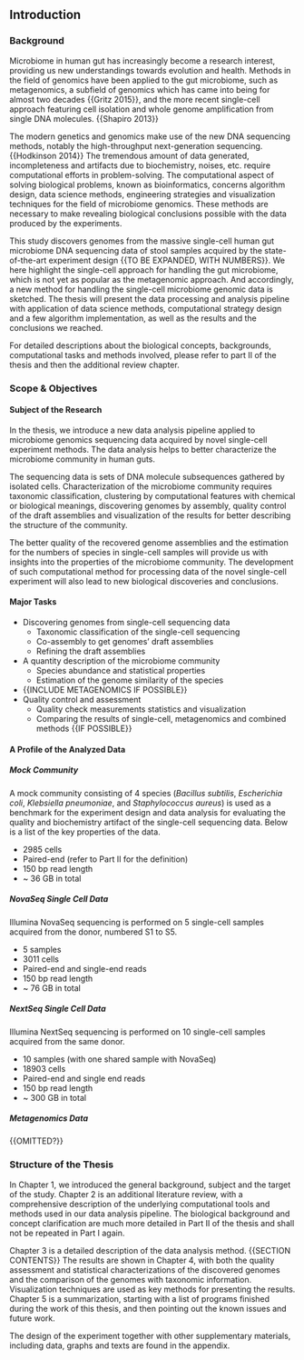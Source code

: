 ## Introduction

### Background

Microbiome in human gut has increasingly become a research interest, providing us new understandings towards evolution and health. Methods in the field of genomics have been applied to the gut microbiome, such as metagenomics, a subfield of genomics which has came into being for almost two decades {{Gritz 2015}}, and the more recent single-cell approach featuring cell isolation and whole genome amplification from single DNA molecules. {{Shapiro 2013}}

The modern genetics and genomics make use of the new DNA sequencing methods, notably the high-throughput next-generation sequencing. {{Hodkinson 2014}} The tremendous amount of data generated, incompleteness and artifacts due to biochemistry, noises, etc. require computational efforts in problem-solving. The computational aspect of solving biological problems, known as bioinformatics, concerns algorithm design, data science methods, engineering strategies and visualization techniques for the field of microbiome genomics. These methods are necessary to make revealing biological conclusions possible with the data produced by the experiments.

This study discovers genomes from the massive single-cell human gut microbiome DNA sequencing data of stool samples acquired by the state-of-the-art experiment design {{TO BE EXPANDED, WITH NUMBERS}}. We here highlight the single-cell approach for handling the gut microbiome, which is not yet as popular as the metagenomic approach. And  accordingly, a new method for handling the single-cell microbiome genomic data is sketched. The thesis will present the data processing and analysis pipeline with application of data science methods, computational strategy design and a few algorithm implementation, as well as the results and the conclusions we reached.

For detailed descriptions about the biological concepts, backgrounds, computational tasks and methods involved, please refer to part II of the thesis and then the additional review chapter.

### Scope & Objectives

#### Subject of the Research

In the thesis, we introduce a new data analysis pipeline applied to microbiome genomics sequencing data acquired by novel single-cell experiment methods. The data analysis helps to better characterize the microbiome community in human guts. 

The sequencing data is sets of DNA molecule subsequences gathered by isolated cells. Characterization of the microbiome community requires taxonomic classification, clustering by computational features with chemical or biological meanings, discovering genomes by assembly, quality control of the draft assemblies and visualization of the results for better describing the structure of the community.

The better quality of the recovered genome assemblies and the estimation for the numbers of species in single-cell samples will provide us with insights into the properties of the microbiome community. The development of such computational method for processing data of the novel single-cell experiment will also lead to new biological discoveries and conclusions.

#### Major Tasks

- Discovering genomes from single-cell sequencing data
  - Taxonomic classification of the single-cell sequencing
  - Co-assembly to get genomes’ draft assemblies
  - Refining the draft assemblies
- A quantity description of the microbiome community
  - Species abundance and statistical properties
  - Estimation of the genome similarity of the species
- {{INCLUDE METAGENOMICS IF POSSIBLE}}
- Quality control and assessment
  - Quality check measurements statistics and visualization
  - Comparing the results of single-cell, metagenomics and combined methods {{IF POSSIBLE}}

#### A Profile of the Analyzed Data

##### Mock Community

A mock community consisting of 4 species (*Bacillus subtilis*, *Escherichia coli*, *Klebsiella pneumoniae*, and *Staphylococcus aureus*) is used as a benchmark for the experiment design and data analysis for evaluating the quality and biochemistry artifact of the single-cell sequencing data. Below is a list of the key properties of the data.

* 2985 cells
* Paired-end (refer to Part II for the definition)
* 150 bp read length
* ~ 36 GB in total

##### NovaSeq Single Cell Data

Illumina NovaSeq sequencing is performed on 5 single-cell samples acquired from the donor, numbered S1 to S5.

* 5 samples
* 3011 cells
* Paired-end and single-end reads
* 150 bp read length
* ~ 76 GB in total

##### NextSeq Single Cell Data

Illumina NextSeq sequencing is performed on 10 single-cell samples acquired from the same donor.

* 10 samples (with one shared sample with NovaSeq)
* 18903 cells
* Paired-end and single end reads
* 150 bp read length
* ~ 300 GB in total

##### Metagenomics Data

{{OMITTED?}}

### Structure of the Thesis

In Chapter 1, we introduced the general background, subject and the target of the study. Chapter 2 is an additional literature review, with a comprehensive description of the underlying computational tools and methods used in our data analysis pipeline. The biological background and concept clarification are much more detailed in Part II of the thesis and shall not be repeated in Part I again. 

Chapter 3 is a detailed description of the data analysis method. {{SECTION CONTENTS}} The results are shown in Chapter 4, with both the quality assessment and statistical characterizations of the discovered genomes and the comparison of the genomes with taxonomic information. Visualization techniques are used as key methods for presenting the results. Chapter 5 is a summarization, starting with a list of programs finished during the work of this thesis, and then pointing out the known issues and future work.

The design of the experiment together with other supplementary materials, including data, graphs and texts are found in the appendix.
